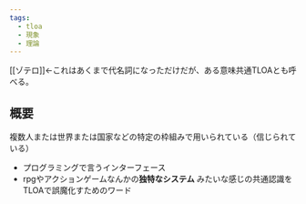 ```yaml
---
tags:
  - tloa
  - 現象
  - 理論
---
```


[[ゾテロ]]←これはあくまで代名詞になっただけだが、ある意味共通TLOAとも呼べる。
## 概要
複数人または世界または国家などの特定の枠組みで用いられている（信じられている）
- プログラミングで言うインターフェース
- rpgやアクションゲームなんかの**独特なシステム**
みたいな感じの共通認識をTLOAで誤魔化すためのワード